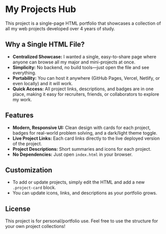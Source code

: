 # My Projects Hub

This project is a single-page HTML portfolio that showcases a collection of all my web projects developed over 4 years of study.

## Why a Single HTML File?
- **Centralized Showcase:** I wanted a single, easy-to-share page where anyone can browse all my major and mini-projects at once.
- **Simplicity:** No backend, no build tools—just open the file and see everything.
- **Portability:** You can host it anywhere (GitHub Pages, Vercel, Netlify, or even locally) and it will work.
- **Quick Access:** All project links, descriptions, and badges are in one place, making it easy for recruiters, friends, or collaborators to explore my work.

## Features
- **Modern, Responsive UI:** Clean design with cards for each project, badges for real-world problem solving, and a dark/light theme toggle.
- **Live Project Links:** Each card links directly to the live deployed version of the project.
- **Project Descriptions:** Short summaries and icons for each project.
- **No Dependencies:** Just open `index.html` in your browser.

## Customization
- To add or update projects, simply edit the HTML and add a new `.project-card` block.
- You can update icons, links, and descriptions as your portfolio grows.

## License
This project is for personal/portfolio use. Feel free to use the structure for your own project collections!
